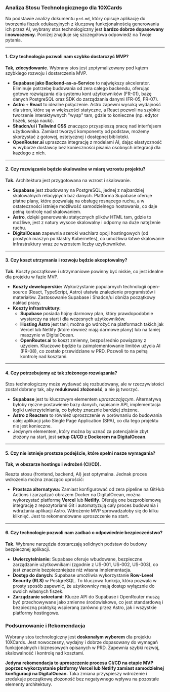 ### Analiza Stosu Technologicznego dla 10XCards

Na podstawie analizy dokumentu `prd.md`, który opisuje aplikację do tworzenia fiszek edukacyjnych z kluczową funkcjonalnością generowania ich przez AI, wybrany stos technologiczny jest **bardzo dobrze dopasowany i nowoczesny**. Poniżej znajduje się szczegółowa odpowiedź na Twoje pytania.

---

#### 1. Czy technologia pozwoli nam szybko dostarczyć MVP?

**Tak, zdecydowanie.** Wybrany stos jest zoptymalizowany pod kątem szybkiego rozwoju i dostarczenia MVP.

*   **Supabase jako Backend-as-a-Service** to największy akcelerator. Eliminuje potrzebę budowania od zera całego backendu, oferując gotowe rozwiązania dla systemu kont użytkowników (FR-01), bazę danych PostgreSQL oraz SDK do zarządzania danymi (FR-05, FR-07).
*   **Astro + React** to idealne połączenie. Astro zapewni wysoką wydajność dla stron, które są w większości statyczne, a React pozwoli na szybkie tworzenie interaktywnych "wysp" tam, gdzie to konieczne (np. edytor fiszek, sesja nauki).
*   **Shadcn/ui i Tailwind CSS** znacząco przyspieszą pracę nad interfejsem użytkownika. Zamiast tworzyć komponenty od podstaw, możemy skorzystać z gotowej, estetycznej i dostępnej biblioteki.
*   **OpenRouter.ai** upraszcza integrację z modelami AI, dając elastyczność w wyborze dostawcy bez konieczności pisania osobnych integracji dla każdego z nich.

---

#### 2. Czy rozwiązanie będzie skalowalne w miarę wzrostu projektu?

**Tak.** Architektura jest przygotowana na wzrost i skalowanie.

*   **Supabase** jest zbudowany na PostgreSQL, jednej z najbardziej skalowalnych relacyjnych baz danych. Platforma Supabase oferuje płatne plany, które pozwalają na obsługę rosnącego ruchu, a w ostateczności istnieje możliwość samodzielnego hostowania, co daje pełną kontrolę nad skalowaniem.
*   **Astro**, dzięki generowaniu statycznych plików HTML tam, gdzie to możliwe, jest z natury wysoce skalowalny i odporny na duże natężenie ruchu.
*   **DigitalOcean** zapewnia szeroki wachlarz opcji hostingowych (od prostych maszyn po klastry Kubernetes), co umożliwia łatwe skalowanie infrastruktury wraz ze wzrostem liczby użytkowników.

---

#### 3. Czy koszt utrzymania i rozwoju będzie akceptowalny?

**Tak.** Koszty początkowe i utrzymaniowe powinny być niskie, co jest idealne dla projektu w fazie MVP.

*   **Koszty deweloperskie:** Wykorzystanie popularnych technologii open-source (React, TypeScript, Astro) ułatwia znalezienie programistów i materiałów. Zastosowanie Supabase i Shadcn/ui obniża początkowy nakład pracy.
*   **Koszty infrastruktury:**
    *   **Supabase** posiada hojny darmowy plan, który prawdopodobnie wystarczy na start i dla wczesnych użytkowników.
    *   **Hosting Astro** jest tani; można go wdrożyć na platformach takich jak Vercel lub Netlify (które również mają darmowe plany) lub na taniej maszynie w DigitalOcean.
    *   **OpenRouter.ai** to koszt zmienny, bezpośrednio powiązany z użyciem. Kluczowe będzie tu zaimplementowanie limitów użycia AI (FR-08), co zostało przewidziane w PRD. Pozwoli to na pełną kontrolę nad kosztami.

---

#### 4. Czy potrzebujemy aż tak złożonego rozwiązania?

Stos technologiczny może wydawać się rozbudowany, ale w rzeczywistości został dobrany tak, aby **redukować złożoność**, a nie ją tworzyć.

*   **Supabase** jest tu kluczowym elementem *upraszczającym*. Alternatywą byłoby ręczne postawienie bazy danych, napisanie API, implementacja logiki uwierzytelniania, co byłoby znacznie bardziej złożone.
*   **Astro z Reactem** to również uproszczenie w porównaniu do budowania całej aplikacji jako Single Page Application (SPA), co dla tego projektu nie jest konieczne.
*   Jedynym elementem, który można by uznać za potencjalnie zbyt złożony na start, jest **setup CI/CD z Dockerem na DigitalOcean**.

---

#### 5. Czy nie istnieje prostsze podejście, które spełni nasze wymagania?

**Tak, w obszarze hostingu i wdrożeń (CI/CD).**

Reszta stosu (frontend, backend, AI) jest optymalna. Jednak proces wdrożenia można znacząco uprościć:

*   **Prostsza alternatywa:** Zamiast konfigurować od zera pipeline na GitHub Actions i zarządzać obrazem Docker na DigitalOcean, można wykorzystać platformę **Vercel** lub **Netlify**. Oferują one bezproblemową integrację z repozytoriami Git i automatyzują cały proces budowania i wdrażania aplikacji Astro. Wdrożenie MVP sprowadzałoby się do kilku kliknięć. Jest to rekomendowane uproszczenie na start.

---

#### 6. Czy technologie pozwoli nam zadbać o odpowiednie bezpieczeństwo?

**Tak.** Wybrane narzędzia dostarczają solidnych podstaw do budowy bezpiecznej aplikacji.

*   **Uwierzytelnianie:** Supabase oferuje wbudowane, bezpieczne zarządzanie użytkownikami (zgodnie z US-001, US-002, US-003), co jest znacznie bezpieczniejsze niż własna implementacja.
*   **Dostęp do danych:** Supabase umożliwia wykorzystanie **Row-Level Security (RLS)** w PostgreSQL. To kluczowa funkcja, która pozwala w prosty sposób zapewnić, że użytkownicy mają dostęp wyłącznie do swoich własnych fiszek.
*   **Zarządzanie sekretami:** Klucze API do Supabase i OpenRouter muszą być przechowywane jako zmienne środowiskowe, co jest standardową i bezpieczną praktyką wspieraną zarówno przez Astro, jak i wszystkie platformy hostingowe.

### Podsumowanie i Rekomendacja

Wybrany stos technologiczny jest **doskonałym wyborem** dla projektu 10XCards. Jest nowoczesny, wydajny i dobrze dopasowany do wymagań funkcjonalnych i biznesowych opisanych w PRD. Zapewnia szybki rozwój, skalowalność i kontrolę nad kosztami.

**Jedyna rekomendacja to uproszczenie procesu CI/CD na etapie MVP poprzez wykorzystanie platformy Vercel lub Netlify zamiast samodzielnej konfiguracji na DigitalOcean.** Taka zmiana przyspieszy wdrożenie i zredukuje początkową złożoność bez negatywnego wpływu na pozostałe elementy architektury.
